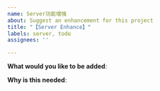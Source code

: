 ```yaml
---
name: Server功能增强
about: Suggest an enhancement for this project
title: "【Server Enhance】"
labels: server, todo
assignees: ''

---
```


<!-- Please only use this template for submitting enhancement requests -->

**What would you like to be added**:

**Why is this needed**:
